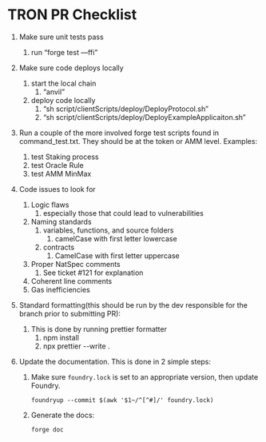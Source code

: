 # TRON PR Checklist

1. Make sure unit tests pass
   1. run “forge test —ffi”
2. Make sure code deploys locally
   1. start the local chain
      1. “anvil”
   2. deploy code locally
      1. “sh script/clientScripts/deploy/DeployProtocol.sh”
      2. “sh script/clientScripts/deploy/DeployExampleApplicaiton.sh”
3. Run a couple of the more involved forge test scripts found in command_test.txt. They should be at the token or AMM level. Examples:
   1. test Staking process
   2. test Oracle Rule
   3. test AMM MinMax
4. Code issues to look for
   1. Logic flaws
      1. especially those that could lead to vulnerabilities
   2. Naming standards
      1. variables, functions, and source folders
         1. camelCase with first letter lowercase
      2. contracts
         1. CamelCase with first letter uppercase
   3. Proper NatSpec comments
      1. See ticket #121 for explanation
   4. Coherent line comments
   5. Gas inefficiencies
5. Standard formatting(this should be run by the dev responsible for the branch prior to submitting PR):
   1. This is done by running prettier formatter
      1. npm install
      2. npx prettier --write .
6. Update the documentation. This is done in 2 simple steps:

   1. Make sure `foundry.lock` is set to an appropriate version, then update Foundry.

      `foundryup --commit $(awk '$1~/^[^#]/' foundry.lock)`

   2. Generate the docs:

      `forge doc`
